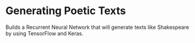 # Generating Poetic Texts
Builds a Recurrent Neural Network that will generate texts like Shakespeare by using TensorFlow and Keras.
